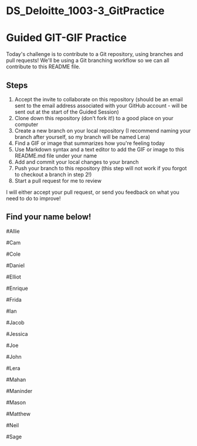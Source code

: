 # DS_Deloitte_1003-3_GitPractice


# Guided GIT-GIF Practice

Today's challenge is to contribute to a Git repository, using branches and pull requests! We'll be using a Git branching workflow so we can all contribute to this README file.

## Steps

1. Accept the invite to collaborate on this repository (should be an email sent to the email address associated with your GitHub account - will be sent out at the start of the Guided Session)
2. Clone down this repository (don't fork it!) to a good place on your computer
3. Create a new branch on your local repository (I recommend naming your branch after yourself, so my branch will be named Lera)
4. Find a GIF or image that summarizes how you're feeling today
5. Use Markdown syntax and a text editor to add the GIF or image to this README.md file under your name
6. Add and commit your local changes to your branch
7. Push your branch to this repository (this step will not work if you forgot to checkout a branch in step 2!)
8. Start a pull request for me to review

I will either accept your pull request, or send you feedback on what you need to do to improve!

## Find your name below!

#Allie 

#Cam

#Cole

#Daniel

#Elliot

#Enrique

#Frida

#Ian

#Jacob

#Jessica

#Joe

#John

#Lera

#Mahan

#Maninder

#Mason

#Matthew

#Neil

#Sage

